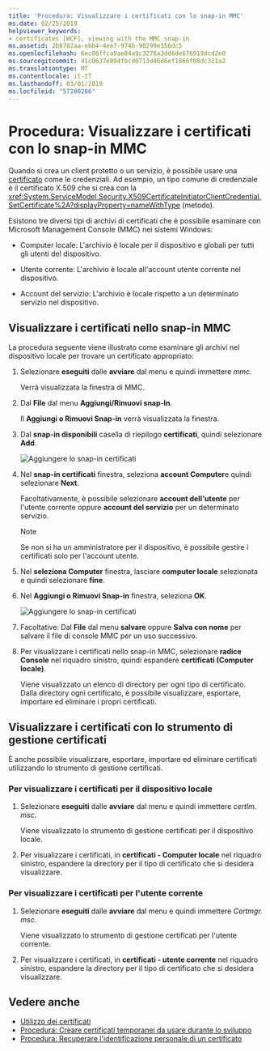 ```yaml
---
title: 'Procedura: Visualizzare i certificati con lo snap-in MMC'
ms.date: 02/25/2019
helpviewer_keywords:
- certificates [WCF], viewing with the MMC snap-in
ms.assetid: 2b8782aa-ebb4-4ee7-974b-90299e356dc5
ms.openlocfilehash: 6ec86ffca9ae84a9c3276a3dd6de676919dcd2e0
ms.sourcegitcommit: 41c0637e894fbcd0713d46d6ef1866f08dc321a2
ms.translationtype: MT
ms.contentlocale: it-IT
ms.lasthandoff: 03/01/2019
ms.locfileid: "57200286"
---
```

# <a name="how-to-view-certificates-with-the-mmc-snap-in"></a>Procedura: Visualizzare i certificati con lo snap-in MMC
Quando si crea un client protetto o un servizio, è possibile usare una [certificato](working-with-certificates.md) come le credenziali. Ad esempio, un tipo comune di credenziale è il certificato X.509 che si crea con la <xref:System.ServiceModel.Security.X509CertificateInitiatorClientCredential.SetCertificate%2A?displayProperty=nameWithType> (metodo). 

Esistono tre diversi tipi di archivi di certificati che è possibile esaminare con Microsoft Management Console (MMC) nei sistemi Windows:

- Computer locale: L'archivio è locale per il dispositivo e globali per tutti gli utenti del dispositivo.

- Utente corrente: L'archivio è locale all'account utente corrente nel dispositivo.

- Account del servizio: L'archivio è locale rispetto a un determinato servizio nel dispositivo.

  
## <a name="view-certificates-in-the-mmc-snap-in"></a>Visualizzare i certificati nello snap-in MMC 

La procedura seguente viene illustrato come esaminare gli archivi nel dispositivo locale per trovare un certificato appropriato: 
  
1. Selezionare **eseguiti** dalle **avviare** dal menu e quindi immettere *mmc*. 

    Verrà visualizzata la finestra di MMC. 
  
2. Dal **File** dal menu **Aggiungi/Rimuovi snap-In**. 
    
    Il **Aggiungi o Rimuovi Snap-in** verrà visualizzata la finestra.
  
3. Dal **snap-in disponibili** casella di riepilogo **certificati**, quindi selezionare **Add**.  

    ![Aggiungere lo snap-in certificati](./media/mmc-add-certificate-snap-in.png)
  
4. Nel **snap-in certificati** finestra, seleziona **account Computer**e quindi selezionare **Next**. 
  
    Facoltativamente, è possibile selezionare **account dell'utente** per l'utente corrente oppure **account del servizio** per un determinato servizio. 

    > [!NOTE]
    > Se non si ha un amministratore per il dispositivo, è possibile gestire i certificati solo per l'account utente.
  
5. Nel **seleziona Computer** finestra, lasciare **computer locale** selezionata e quindi selezionare **fine**.  
  
6. Nel **Aggiungi o Rimuovi Snap-in** finestra, seleziona **OK**.  
  
    ![Aggiungere lo snap-in certificati](./media/mmc-certificate-snap-in-selected.png)

7. Facoltative: Dal **File** dal menu **salvare** oppure **Salva con nome** per salvare il file di console MMC per un uso successivo.  

8. Per visualizzare i certificati nello snap-in MMC, selezionare **radice Console** nel riquadro sinistro, quindi espandere **certificati (Computer locale)**.

    Viene visualizzato un elenco di directory per ogni tipo di certificato. Dalla directory ogni certificato, è possibile visualizzare, esportare, importare ed eliminare i propri certificati.
  

## <a name="view-certificates-with-the-certificate-manager-tool"></a>Visualizzare i certificati con lo strumento di gestione certificati

È anche possibile visualizzare, esportare, importare ed eliminare certificati utilizzando lo strumento di gestione certificati.

### <a name="to-view-certificates-for-the-local-device"></a>Per visualizzare i certificati per il dispositivo locale

1. Selezionare **eseguiti** dalle **avviare** dal menu e quindi immettere *certlm. msc*. 

    Viene visualizzato lo strumento di gestione certificati per il dispositivo locale. 
  
2. Per visualizzare i certificati, in **certificati - Computer locale** nel riquadro sinistro, espandere la directory per il tipo di certificato che si desidera visualizzare.

### <a name="to-view-certificates-for-the-current-user"></a>Per visualizzare i certificati per l'utente corrente

1. Selezionare **eseguiti** dalle **avviare** dal menu e quindi immettere *Certmgr. msc*. 

    Viene visualizzato lo strumento di gestione certificati per l'utente corrente. 
  
2. Per visualizzare i certificati, in **certificati - utente corrente** nel riquadro sinistro, espandere la directory per il tipo di certificato che si desidera visualizzare.

  
## <a name="see-also"></a>Vedere anche
- [Utilizzo dei certificati](working-with-certificates.md)
- [Procedura: Creare certificati temporanei da usare durante lo sviluppo](how-to-create-temporary-certificates-for-use-during-development.md)
- [Procedura: Recuperare l'identificazione personale di un certificato](how-to-retrieve-the-thumbprint-of-a-certificate.md)
